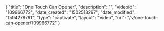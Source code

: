 {
    "title": "One Touch Can Opener",
    "description": "",
    "videoid": "109966772",
    "date_created": "1502518297",
    "date_modified": "1504278791",
    "type": "captivate",
    "layout": "video",
    "url": "\/v\/one-touch-can-opener\/109966772"
}